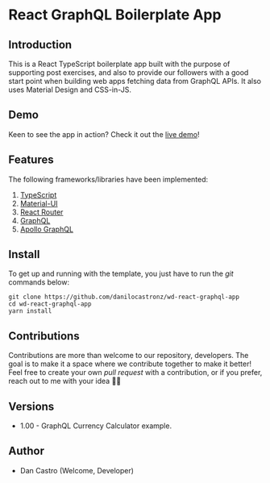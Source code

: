 # React GraphQL Boilerplate App

## Introduction
This is a React TypeScript boilerplate app built with the purpose of supporting post exercises, and also to provide our followers with a good start point when building web apps fetching data from GraphQL APIs. It also uses Material Design and CSS-in-JS.

## Demo
Keen to see the app in action? Check it out the [live demo](https://weldev-react-graphql-client.vercel.app/)!

## Features
The following frameworks/libraries have been implemented:

1. [TypeScript](https://www.typescriptlang.org/)
2. [Material-UI](https://material-ui.com/)
3. [React Router](https://reactrouter.com/)
4. [GraphQL](https://graphql.org/)
5. [Apollo GraphQL](https://www.apollographql.com/)

## Install
To get up and running with the template, you just have to run the *git* commands below:
```
git clone https://github.com/danilocastronz/wd-react-graphql-app
cd wd-react-graphql-app
yarn install
```

## Contributions
Contributions are more than welcome to our repository, developers. The goal is to make it a space where we contribute together to make it better! Feel free to create your own *pull request* with a contribution, or if you prefer, reach out to me with your idea 🙋‍♂️

## Versions
* 1.00 - GraphQL Currency Calculator example.
## Author
- Dan Castro (Welcome, Developer)
